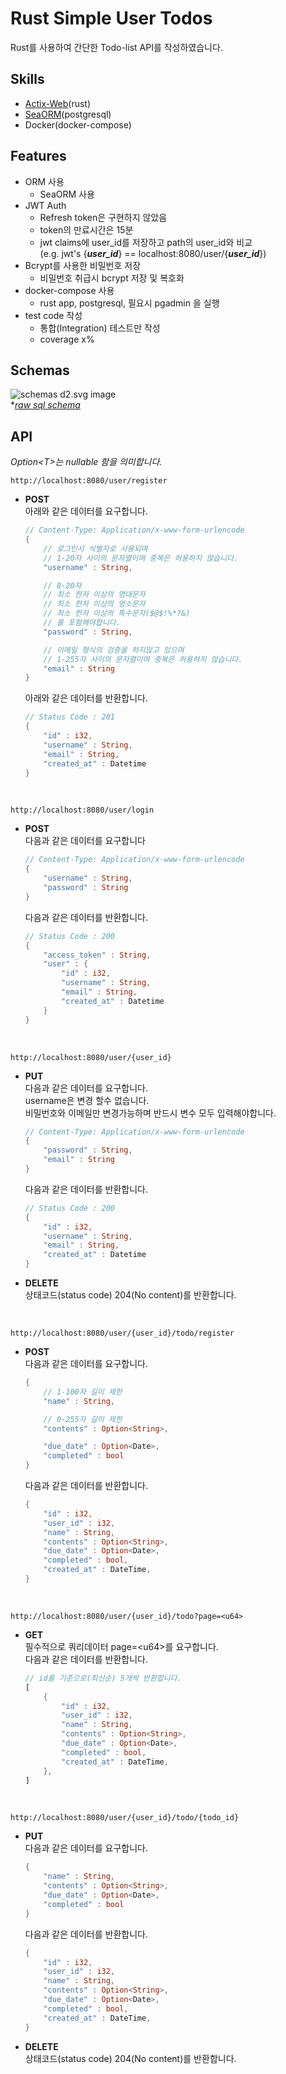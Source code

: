 # Rust Simple User Todos
Rust를 사용하여 간단한 Todo-list API를 작성하였습니다.

## Skills
- [Actix-Web](https://actix.rs/)(rust)
- [SeaORM](https://github.com/SeaQL/sea-orm)(postgresql)
- Docker(docker-compose)

## Features
- ORM 사용
  -  SeaORM 사용
- JWT Auth
  - Refresh token은 구현하지 않았음
  - token의 만료시간은 15분
  - jwt claims에 user_id를 저장하고 path의 user_id와 비교  
    (e.g. jwt's {___user_id___} == localhost:8080/user/{___user_id___})
- Bcrypt를 사용한 비밀번호 저장
  - 비밀번호 취급시 bcrypt 저장 및 복호화
- docker-compose 사용
  - rust app, postgresql, 필요시 pgadmin 을 실행
- test code 작성 
  - 통합(Integration) 테스트만 작성
  - coverage x%

## Schemas
![schemas d2.svg image](./postgre-db/schemas.svg)   
**[raw sql schema](./postgre-db/schemas.sql)*

## API
_Option\<T>는 nullable 함을 의미합니다._
```
http://localhost:8080/user/register
```
- __POST__  
    아래와 같은 데이터를 요구합니다.
    ```rust
    // Content-Type: Application/x-www-form-urlencode
    {
        // 로그인시 식별자로 사용되며
        // 1-20자 사이의 문자열이며 중복은 허용하지 않습니다.
        "username" : String,

        // 8-20자
        // 최소 한자 이상의 영대문자
        // 최소 한자 이상의 영소문자
        // 최소 한자 이상의 특수문자($@$!%*?&)
        // 를 포함해야합니다.
        "password" : String, 

        // 이메일 형식의 검증을 하지않고 있으며
        // 1-255자 사이의 문자열이며 중복은 허용하지 않습니다.
        "email" : String
    }
    ```
    아래와 같은 데이터를 반환합니다.
    ```rust
    // Status Code : 201
    {
        "id" : i32,
        "username" : String,
        "email" : String,
        "created_at" : Datetime
    }
    ```
<br/>

```
http://localhost:8080/user/login
```
- __POST__   
    다음과 같은 데이터를 요구합니다
    ```rust
    // Content-Type: Application/x-www-form-urlencode
    {
        "username" : String,
        "password" : String
    }
    ```
    다음과 같은 데이터를 반환합니다.
    ```rust
    // Status Code : 200
    {
        "access_token" : String,
        "user" : {
            "id" : i32,
            "username" : String,
            "email" : String,
            "created_at" : Datetime
        }   
    }
    ```
<br/>

```
http://localhost:8080/user/{user_id}
```
- __PUT__   
    다음과 같은 데이터를 요구합니다.   
    username은 변경 할수 없습니다.   
    비밀번호와 이메일만 변경가능하며 반드시 변수 모두 입력해야합니다.
    ```rust
    // Content-Type: Application/x-www-form-urlencode
    {
        "password" : String,
        "email" : String
    }
    ```
    다음과 같은 데이터를 반환합니다.
    ```rust
    // Status Code : 200
    {
        "id" : i32,
        "username" : String,
        "email" : String,
        "created_at" : Datetime
    }
    ```
- __DELETE__   
    상태코드(status code) 204(No content)를 반환합니다.
<br/>

```
http://localhost:8080/user/{user_id}/todo/register
```
- __POST__   
    다음과 같은 데이터를 요구합니다.  

    ```rust
    {
        // 1-100자 길이 제한
        "name" : String,

        // 0-255자 길이 제한
        "contents" : Option<String>,

        "due_date" : Option<Date>,
        "completed" : bool
    }
    ```
    다음과 같은 데이터를 반환합니다.
    ```rust
    {
        "id" : i32,
        "user_id" : i32,
        "name" : String,
        "contents" : Option<String>,
        "due_date" : Option<Date>,
        "completed" : bool,
        "created_at" : DateTime,
    }
    ```
<br/>

```
http://localhost:8080/user/{user_id}/todo?page=<u64>
```
- __GET__   
    필수적으로 쿼리데이터 page=\<u64>를 요구합니다.   
    다음과 같은 데이터를 반환합니다.
    ```rust
    // id를 기준으로(최신순) 5개씩 반환합니다.
    [
        {
            "id" : i32,
            "user_id" : i32,
            "name" : String,
            "contents" : Option<String>,
            "due_date" : Option<Date>,
            "completed" : bool,
            "created_at" : DateTime,
        },
    ]
    ```
<br/>

```
http://localhost:8080/user/{user_id}/todo/{todo_id}
```
- __PUT__   
    다음과 같은 데이터를 요구합니다.
    ```rust
    {
        "name" : String,
        "contents" : Option<String>,
        "due_date" : Option<Date>,
        "completed" : bool
    }
    ```
    다음과 같은 데이터를 반환합니다.
    ```rust
    {
        "id" : i32,
        "user_id" : i32,
        "name" : String,
        "contents" : Option<String>,
        "due_date" : Option<Date>,
        "completed" : bool,
        "created_at" : DateTime,
    }
    ```
- __DELETE__   
    상태코드(status code) 204(No content)를 반환합니다.